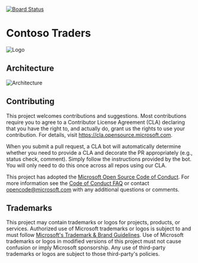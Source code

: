 [![Board Status](https://dev.azure.com/aiw-devops/b05c9a4c-1f36-423b-99fc-7382f1dad33a/5e44bef7-ed0a-4dec-a8f4-0f05d1f5eb38/_apis/work/boardbadge/c281a48b-15a6-42b3-88ae-727a19a066c1)](https://dev.azure.com/aiw-devops/b05c9a4c-1f36-423b-99fc-7382f1dad33a/_boards/board/t/5e44bef7-ed0a-4dec-a8f4-0f05d1f5eb38/Microsoft.RequirementCategory)
# Contoso Traders

![Logo](./docs/images/logo-1280x640.png)

##  Architecture 

![Architecture](./docs/architecture/contoso-traders-enhancements.drawio.png)


## Contributing

This project welcomes contributions and suggestions.  Most contributions require you to agree to a
Contributor License Agreement (CLA) declaring that you have the right to, and actually do, grant us
the rights to use your contribution. For details, visit https://cla.opensource.microsoft.com.

When you submit a pull request, a CLA bot will automatically determine whether you need to provide
a CLA and decorate the PR appropriately (e.g., status check, comment). Simply follow the instructions
provided by the bot. You will only need to do this once across all repos using our CLA.

This project has adopted the [Microsoft Open Source Code of Conduct](https://opensource.microsoft.com/codeofconduct/).
For more information see the [Code of Conduct FAQ](https://opensource.microsoft.com/codeofconduct/faq/) or
contact [opencode@microsoft.com](mailto:opencode@microsoft.com) with any additional questions or comments.

## Trademarks

This project may contain trademarks or logos for projects, products, or services. Authorized use of Microsoft 
trademarks or logos is subject to and must follow 
[Microsoft's Trademark & Brand Guidelines](https://www.microsoft.com/en-us/legal/intellectualproperty/trademarks/usage/general).
Use of Microsoft trademarks or logos in modified versions of this project must not cause confusion or imply Microsoft sponsorship.
Any use of third-party trademarks or logos are subject to those third-party's policies.

